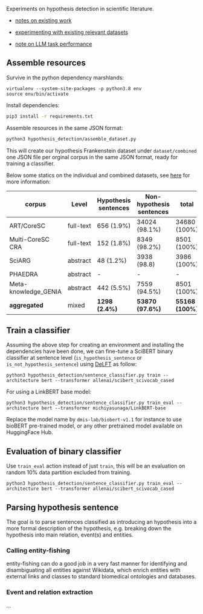 Experiments on hypothesis detection in scientific literature.

* [notes on existing work](docs/hypothesis-detection-notes.md)

* [experimenting with existing relevant datasets](dataset/Readme.md)

* [note on LLM task performance](docs/note_on_llm_task_performance.md)

## Assemble resources 

Survive in the python dependency marshlands:

```
virtualenv --system-site-packages -p python3.8 env
source env/bin/activate
```

Install dependencies:

```sh
pip3 install -r requirements.txt 
```

Assemble resources in the same JSON format: 

```sh
python3 hypothesis_detection/assemble_dataset.py
```

This will create our hypothesis Frankenstein dataset under `dataset/combined` one JSON file per orginal corpus in the same JSON format, ready for training a classifier. 

Below some statics on the individual and combined datasets, see [here](dataset/Readme.md) for more information: 

| corpus               | Level   | Hypothesis sentences | Non-hypothesis sentences | total        | 
|---                   |---      |---                   |---                       |---           |
| ART/CoreSC           |full-text| 656 (1.9%)           | 34024 (98.1%)            | 34680 (100%) |
| Multi-CoreSC CRA     |full-text| 152 (1.8%)           | 8349 (98.2%)             | 8501 (100%)  |
| SciARG               | abstract| 48 (1.2%)            | 3938 (98.8)              | 3986 (100%)  |
| PHAEDRA              | abstract| -                    | -                        | -            |
| Meta-knowledge_GENIA | abstract| 442 (5.5%)           | 7559 (94.5%)             | 8501 (100%)  |
| __aggregated__       | mixed   | __1298 (2.4%)__      | __53870 (97.6%)__        | __55168 (100%)__ |


## Train a classifier

Assuming the above step for creating an environment and installing the dependencies have been done, we can fine-tune a SciBERT binary classifier at sentence level (`is_hypothesis_sentence` or `is_not_hypothesis_sentence`) using [DeLFT](https://github.com/kermitt2/delft) as follow: 

```console
python3 hypothesis_detection/sentence_classifier.py train --architecture bert --transformer allenai/scibert_scivocab_cased
```

For using a LinkBERT base model: 

```console
python3 hypothesis_detection/sentence_classifier.py train_eval --architecture bert --transformer michiyasunaga/LinkBERT-base
```

Replace the model name by `dmis-lab/biobert-v1.1` for instance to use bioBERT pre-trained model, or any other pretrained model available on HuggingFace Hub.


## Evaluation of binary classifier

Use `train_eval` action instead of just `train`, this will be an evaluation on random 10% data partition excluded from training. 

```console
python3 hypothesis_detection/sentence_classifier.py train_eval --architecture bert --transformer allenai/scibert_scivocab_cased
```




## Parsing hypothesis sentence

The goal is to parse sentences classified as introducing an hypothesis into a more formal description of the hypothesis, e.g. breaking down the hypothesis into main relation, event(s) and entities. 

### Calling entity-fishing

entity-fishing can do a good job in a very fast manner for identifying and disambiguating all entities against Wikidata, which enrich entities with external links and classes to standard biomedical ontologies and databases. 


### Event and relation extraction

...




